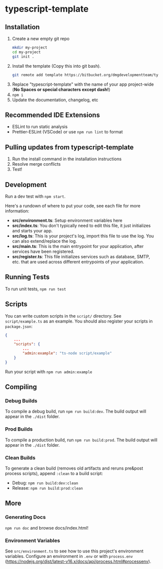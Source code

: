 # typescript-template

## Installation

1. Create a new empty git repo
	```bash
	mkdir my-project
	cd my-project
	git init .
	```
2. Install the template (Copy this into git bash).
   ```bash
   git remote add template https://bitbucket.org/dmgdevelopmentteam/typescript-project-template/ && git pull template master --allow-unrelated-histories && git remote remove template
   ```
3. Replace "typescript-template" with the name of your app project-wide (**No Spaces or special characters except dash!**)
4. `npm i`
5. Update the documentation, changelog, etc

## Recommended IDE Extensions
- ESLint to run static analysis
- Prettier-ESLint (VSCode) or use `npm run lint` to format

## Pulling updates from typescript-template

1. Run the install command in the installation instructions
2. Resolve merge conflicts
3. Test!

## Development

Run a dev test with `npm start`.

Here's a rundown of where to put your code, see each file for more information:

- **src/environment.ts**: Setup environment variables here
- **src/index.ts**: You don't typically need to edit this file, it just initializes and starts your app.
- **src/log.ts**: This is your project's log, import this file to use the log. You can also extend/replace the log.
- **src/main.ts**: This is the main entrypoint for your application, after services have been registered.
- **src/register.ts**: This file initializes services such as database, SMTP, etc. that are used across different entrypoints of your application.

## Running Tests

To run unit tests, `npm run test`

## Scripts

You can write custom scripts in the `script/` directory. See `script/example.ts` as an example. You should also register your scripts in `package.json`:

```json
{
	...
	"scripts": {
		...
		"admin:example": "ts-node script/example"
	}
}
```

Run your script with `npm run admin:example`

## Compiling

### Debug Builds

To compile a debug build, run `npm run build:dev`. The build output will appear in the `./dist` folder.

### Prod Builds

To compile a production build, run `npm run build:prod`. The build output will appear in the `./dist` folder.

### Clean Builds

To generate a clean build (removes old artifacts and reruns pre&post process scripts), append `:clean` to a build script:
- Debug: `npm run build:dev:clean`
- Release: `npm run build:prod:clean`

## More

### Generating Docs

`npm run doc` and browse docs/index.html!

### Environment Variables

See `src/environment.ts` to see how to use this project's environment variables. Configure an environment in `.env` or with `process.env` (https://nodejs.org/dist/latest-v16.x/docs/api/process.html#processenv).

